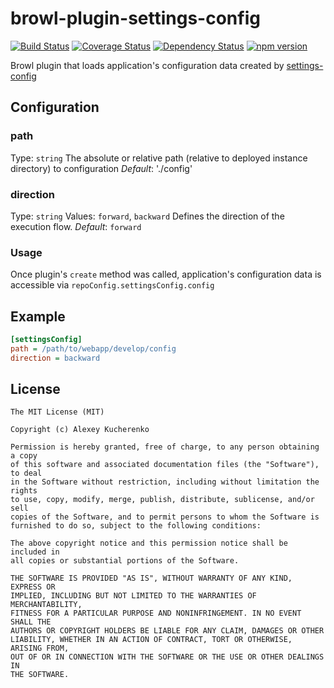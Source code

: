 # browl-plugin-settings-config

[![Build Status](https://travis-ci.org/killmenot/browl-plugin-settings-config.svg?branch=master)](https://travis-ci.org/killmenot/browl-plugin-settings-config) [![Coverage Status](https://coveralls.io/repos/github/killmenot/browl-plugin-settings-config/badge.svg?branch=master)](https://coveralls.io/github/killmenot/browl-plugin-settings-config?branch=master) [![Dependency Status](https://david-dm.org/killmenot/browl-plugin-settings-config.svg)](https://david-dm.org/killmenot/browl-plugin-settings-config) [![npm version](https://img.shields.io/npm/v/browl-plugin-settings-config.svg)](https://www.npmjs.com/package/browl-plugin-settings-config)

Browl plugin that loads application's configuration data created by [settings-config](https://github.com/killmenot/node-settings-config)


## Configuration

### path
Type: `string`
The absolute or relative path (relative to deployed instance directory) to configuration
*Default*: './config'

### direction
Type: `string`
Values: `forward`, `backward`
Defines the direction of the execution flow.
*Default*: `forward`


### Usage

Once plugin's `create` method was called, application's configuration data is accessible via `repoConfig.settingsConfig.config`


## Example
```ini
[settingsConfig]
path = /path/to/webapp/develop/config
direction = backward
```


## License

    The MIT License (MIT)

    Copyright (c) Alexey Kucherenko

    Permission is hereby granted, free of charge, to any person obtaining a copy
    of this software and associated documentation files (the "Software"), to deal
    in the Software without restriction, including without limitation the rights
    to use, copy, modify, merge, publish, distribute, sublicense, and/or sell
    copies of the Software, and to permit persons to whom the Software is
    furnished to do so, subject to the following conditions:

    The above copyright notice and this permission notice shall be included in
    all copies or substantial portions of the Software.

    THE SOFTWARE IS PROVIDED "AS IS", WITHOUT WARRANTY OF ANY KIND, EXPRESS OR
    IMPLIED, INCLUDING BUT NOT LIMITED TO THE WARRANTIES OF MERCHANTABILITY,
    FITNESS FOR A PARTICULAR PURPOSE AND NONINFRINGEMENT. IN NO EVENT SHALL THE
    AUTHORS OR COPYRIGHT HOLDERS BE LIABLE FOR ANY CLAIM, DAMAGES OR OTHER
    LIABILITY, WHETHER IN AN ACTION OF CONTRACT, TORT OR OTHERWISE, ARISING FROM,
    OUT OF OR IN CONNECTION WITH THE SOFTWARE OR THE USE OR OTHER DEALINGS IN
    THE SOFTWARE.
